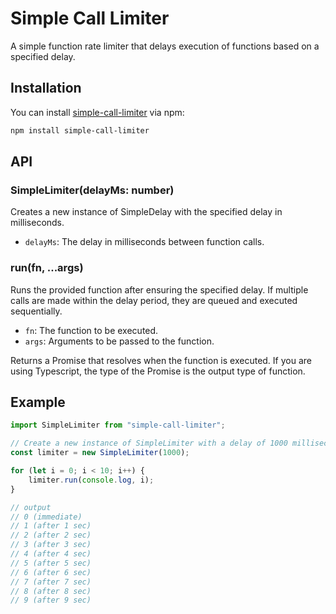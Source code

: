 # Simple Call Limiter

A simple function rate limiter that delays execution of functions based on a specified delay.

## Installation

You can install [simple-call-limiter](https://www.npmjs.com/package/simple-call-limiter) via npm:

```bash
npm install simple-call-limiter
```

## API

### SimpleLimiter(delayMs: number)

Creates a new instance of SimpleDelay with the specified delay in milliseconds.

- `delayMs`: The delay in milliseconds between function calls.

### run(fn, ...args)

Runs the provided function after ensuring the specified delay. If multiple calls are made within the delay period, they are queued and executed sequentially.

- `fn`: The function to be executed.
- `args`: Arguments to be passed to the function.

Returns a Promise that resolves when the function is executed. If you are using Typescript, the type of the Promise is the output type of function.

## Example

```javascript
import SimpleLimiter from "simple-call-limiter";

// Create a new instance of SimpleLimiter with a delay of 1000 milliseconds
const limiter = new SimpleLimiter(1000);

for (let i = 0; i < 10; i++) {
	limiter.run(console.log, i);
}

// output
// 0 (immediate)
// 1 (after 1 sec)
// 2 (after 2 sec)
// 3 (after 3 sec)
// 4 (after 4 sec)
// 5 (after 5 sec)
// 6 (after 6 sec)
// 7 (after 7 sec)
// 8 (after 8 sec)
// 9 (after 9 sec)
```
